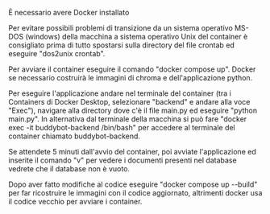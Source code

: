È necessario avere Docker installato

Per evitare possibili problemi di transizione da un sistema operativo MS-DOS (windows) della macchina a sistema operativo Unix del container è consigliato prima di tutto spostarsi sulla directory del file crontab ed eseguire "dos2unix crontab".

Per avviare il container eseguire il comando "docker compose up".
Docker se necessario costruirà le immagini di chroma e dell'applicazione python.

Per eseguire l'applicazione andare nel terminale del container (tra i Containers di Docker Desktop, selezionare "backend" e andare alla voce "Exec"), navigare alla directory dove c'è il file main.py ed eseguire "python main.py".
In alternativa dal terminale della macchina si può fare "docker exec -it buddybot-backend /bin/bash" per accedere al terminale del container chiamato buddybot-backend.

Se attendete 5 minuti dall'avvio del container, poi avviate l'applicazione ed inserite il comando "v" per vedere i documenti presenti nel database vedrete che il database non è vuoto.

Dopo aver fatto modifiche al codice eseguire "docker compose up --build" per far ricostruire le immagini con il codice aggiornato, altrimenti docker usa il codice vecchio per avviare i container.
